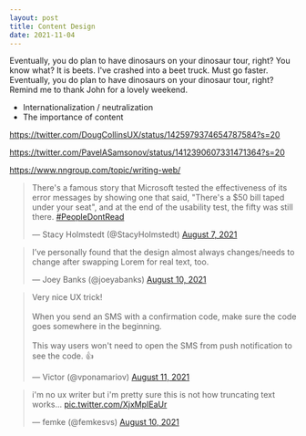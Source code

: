 ```yaml
---
layout: post
title: Content Design
date: 2021-11-04
---
```



Eventually, you do plan to have dinosaurs on your dinosaur tour, right? You know what? It is beets. I've crashed into a beet truck. Must go faster. Eventually, you do plan to have dinosaurs on your dinosaur tour, right? Remind me to thank John for a lovely weekend.

* Internationalization / neutralization
* The importance of content

<!-- Is your content the right content?
Are you giving users what they want or need?
This isn’t limited to text/video
The medium is the message*
McLuhan understood "medium" in a broad sense. He identified the light bulb as a clear demonstration of the concept of "the medium is the message". A light bulb does not have content in the way that a newspaper has articles or a television has programs, yet it is a medium that has a social effect; that is, a light bulb enables people to create spaces during nighttime that would otherwise be enveloped by darkness. He describes the light bulb as a medium without any content. McLuhan states that "a light bulb creates an environment by its mere presence."
source: Wikipedia: https://en.wikipedia.org/wiki/The_medium_is_the_message -->



https://twitter.com/DougCollinsUX/status/1425979374654787584?s=20

https://twitter.com/PavelASamsonov/status/1412390607331471364?s=20

https://www.nngroup.com/topic/writing-web/

<div class="grid-x cell grid-margin-x">
  <div class="cell medium-6">
    <blockquote class="twitter-tweet"><p lang="en" dir="ltr">There&#39;s a famous story that Microsoft tested the effectiveness of its error messages by showing one that said, &quot;There&#39;s a $50 bill taped under your seat&quot;, and at the end of the usability test, the fifty was still there. <a href="https://twitter.com/hashtag/PeopleDontRead?src=hash&amp;ref_src=twsrc%5Etfw">#PeopleDontRead</a></p>&mdash; Stacy Holmstedt (@StacyHolmstedt) <a href="https://twitter.com/StacyHolmstedt/status/1424112918371602434?ref_src=twsrc%5Etfw">August 7, 2021</a></blockquote> <script async src="https://platform.twitter.com/widgets.js" charset="utf-8"></script>
  </div>
  <div class="cell medium-6">
    <blockquote class="twitter-tweet"><p lang="en" dir="ltr">I’ve personally found that the design almost always changes/needs to change after swapping Lorem for real text, too.</p>&mdash; Joey Banks (@joeyabanks) <a href="https://twitter.com/joeyabanks/status/1425213010172383234?ref_src=twsrc%5Etfw">August 10, 2021</a></blockquote> <script async src="https://platform.twitter.com/widgets.js" charset="utf-8"></script>
  </div>
  <div class="cell medium-6">
    <blockquote class="twitter-tweet"><p lang="en" dir="ltr">Very nice UX trick!<br><br>When you send an SMS with a confirmation code, make sure the code goes somewhere in the beginning.<br><br>This way users won&#39;t need to open the SMS from push notification to see the code. 👍</p>&mdash; Victor (@vponamariov) <a href="https://twitter.com/vponamariov/status/1425479595931971592?ref_src=twsrc%5Etfw">August 11, 2021</a></blockquote> <script async src="https://platform.twitter.com/widgets.js" charset="utf-8"></script>
  </div>
  <div class="cell medium-6">
    <blockquote class="twitter-tweet"><p lang="en" dir="ltr">i&#39;m no ux writer but i&#39;m pretty sure this is not how truncating text works... <a href="https://t.co/XjxMpIEaUr">pic.twitter.com/XjxMpIEaUr</a></p>&mdash; femke (@femkesvs) <a href="https://twitter.com/femkesvs/status/1425101243345670147?ref_src=twsrc%5Etfw">August 10, 2021</a></blockquote> <script async src="https://platform.twitter.com/widgets.js" charset="utf-8"></script>
  </div>

</div>